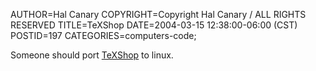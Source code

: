 AUTHOR=Hal Canary
COPYRIGHT=Copyright Hal Canary / ALL RIGHTS RESERVED
TITLE=TeXShop
DATE=2004-03-15 12:38:00-06:00 (CST)
POSTID=197
CATEGORIES=computers-code;

Someone should port [TeXShop](http://www.uoregon.edu/~koch/texshop/texshop.html) to linux.
